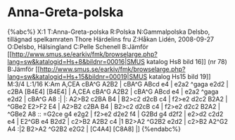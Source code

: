# Anna-Greta-polska

{%abc%}
X:1
T:Anna-Greta-polska
R:Polska
N:Gammalpolska Delsbo, tillägnad spelkamraten Thore Härdelins fru
Z:Håkan Lidén, 2008-09-27
O:Delsbo, Hälsingland
C:Pelle Schenell
B:Jämför [[http://www.smus.se/earkiv/fmk/browselarge.php?lang=sw&katalogid=Hs+8&bildnr=00016|SMUS katalog Hs8 bild 16]] (nr 78)
B:Jämför [[http://www.smus.se/earkiv/fmk/browselarge.php?lang=sw&katalogid=Hs+15&bildnr=00019|SMUS katalog Hs15 bild 19]]
M:3/4
L:1/16
K:Am
   A,CEA cBA^G A2B2 | cBA^G ABcd e4 |  e2a2  ^gaga e2d2 | c2BA  [B4E4] [B4E4]  |
   A,CEA cBA^G A2B2 | cBA^G ABcd e4 |  e2a2  ^gaga e2d2 | cBA^G A8            :|
|: A2>B2 c2BA  B4   | B2>c2 d2cB c4 |  f2>e2 d2c2  B2A2 | ^GBe2 E2>F2  E4      |  A2>B2 c2BA B4    | B2>c2  d2cB c4 |
   f2>e2 d2c2  B2A2 | ^GBe2 A8      :: =G2ce g4    e2g2 | f2>e2 d2e2   f4      |  G2Bd  g4 d2f2    | e2>d2  c2d2 e4 |
   E2^GB e4    B2d2 | c2>B2 A2B2 c4 |1 B2>A2 ^G2B2 e2d2 | c2>B2 A2^G2  A4     :|2 B2>A2 ^G2B2 e2G2 | [C4A4] [C8A8]  |]
{%endabc%}

